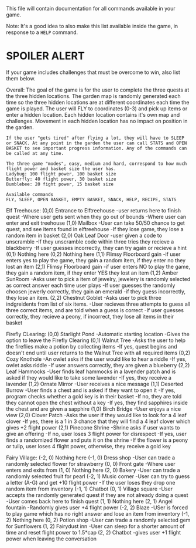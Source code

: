 This file will contain documentation for all commands available in your game.

Note:  It's a good idea to also make this list available inside the game, in response to a `HELP` command.


# SPOILER ALERT

If your game includes challenges that must be overcome to win, also list them below.

Overall:
    The goal of the game is for the user to complete the three quests at the three hidden locations. The garden map is randomly generated each time so the three hidden locations are at different coordinates each time the game is played. The user will FLY to coordinates (0-3) and pick up items or enter a hidden location. Each hidden location contains it's own map and challenges. Movement in each hidden location has no impact on position in the garden.
    
    If the user "gets tired" after flying a lot, they will have to SLEEP or SNACK. At any point in the garden the user can call STATS and OPEN BASKET to see important progress information. Any of the commands can be called at any time. 

    The three game "modes", easy, medium and hard, correspond to how much flight power and basket size the user has.
    Ladybug: 100 flight power, 100 basket size
    Butterfly: 40 flight power, 30 basket size
    Bumblebee: 20 fight power, 15 basket size

    Available commands
    FLY, SLEEP, OPEN BASKET, EMPTY BASKET, SNACK, HELP, RECIPE, STATS

Elf Treehouse:
    (0,0) Entrance to Elftreehouse
        -user returns here to finish quest
        -Where user gets sent when they go out of bounds
        -Where  user can enter and exit treehouse
    (1,0) Mailbox
        -User can take 50/50 chance to get quest, and see items found in elftreehouse
        -If they lose game, they lose a random item in basket
    (2,0) Oak Leaf Door
        -user given a code to unscramble
        -If they unscramble code within three tries they recieve a blackberry
        -If user guesses incorrectly, they can try again or recieve a hint
    (0,1) Nothing here
    (0,2) Nothing here
    (1,1) Flimsy Floorboard gain
        -if user enters yes to play the game, they gain a random item, if they enter no they lost an item
    (2,1) Flimsy Floorboard gain
        -if user enters NO to play the game, they gain a random item, if they enter YES they lost an item
    (1,2) Amber SunRoom
        -Asks user to pick a item of jewelry, jewelery is randomly selected as correct answer each time user plays
        -If user guesses the randomly choosen jewerly correctly, they gain an emerald
        -if they guess incorrectly, they lose an item.
    (2,2) Chestnut Goblet
        -Asks user to pick three indgreidents from list of six items. 
        -User recieves three attempts to guess all three correct items, and are told when a guess is correct
        -If user guesses correctly, they recieve a peony, if incorrect, they lose all items in their basket 

Firefly CLearing:
    (0,0) Starlight Pond
        -Automatic starting location
        -Gives the option to leave the Firefly Clearing
    (0,1) Walnut Tree
        -Asks the user to help the fireflies make a potion by collecting items
        -If yes, quest begins and doesn't end until user returns to the Walnut Tree with all required items
    (0,2) Cozy Knothole
        -An owlet asks if the user would like to hear a riddle
        -If yes, owlet asks riddle
        -If user answers correctly, they are given a blueberry
    (2,2) Leaf Hammocks
        -User finds leaf hammocks in a lavender patch and is asked if they would like to take some lavender
        -If yes, they receive a lavender
    (1,2) Ornate Mirror
        -User receives a nice message
    (1,1) Deserted Burrow
        -User finds a chest and is asked if they want to open it
        -If yes, program checks whether a gold key is in their basket
        -If no, they are told they cannot open the chest without a key
        -If yes, they find sapphires inside the chest and are given a sapphire
    (1,0) Birch Bridge
        -User enjoys a nice view
    (2,0) Clover Patch
        -Asks the user if they would like to look for a 4 leaf clover
        -If yes, there is a 1 in 3 chance that they will find a 4 leaf clover which gives +2 flight power
    (2,1) Pinecone Shrine
        -Shrine asks if user wants to give an offering
        -If no, user loses 3 flight power for disrespect
        -If yes, user finds a randomized flower and puts it on the shrine
        -If the flower is a peony or tulip, user loses 4 flight power, otherwise, they receive a gold key

Fairy Village:
    (-2, 0) Nothing here
    (-1, 0) Dress shop
        -User can trade a randomly selected flower for strawberry
    (0, 0) Front gate
        -Where user enters and exits from
    (1, 0) Nothing here
    (2, 0) Bakery
        -User can trade a randlomly selected fruit for pearl
    (-2, 1) Music corner
        -User can try to guess a letter (A-G) and get +10 flight power
        -If the user loses they drop one random item from inventory
    (-1, 1) Chatbot
    (0, 1) Village square
        -User accepts the randomly generated quest if they are not already doing a quest
        -User comes back here to finish quest
    (1, 1) Nothing here
    (2, 1) Angel fountain
        -Randomly gives user +4 flight power
    (-2, 2) Blaze
        -USer is forced to play game which has no right answer and lose an item from inventory
    (-1, 2) Nothing here
    (0, 2) Potion shop
        -User can trade a randomly selected gem for Sunflowers
    (1, 2) Fairydust inn
        -User can sleep for a shorter amount of time and reset flight power to 1.5*cap
    (2, 2) Chatbot
        -gives user +1 flight power when leaving the conversation